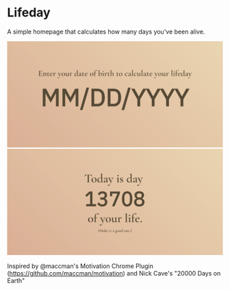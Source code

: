 # Lifeday
A simple homepage that calculates how many days you've been alive.

![](lifeday-card-dob.png)
![](lifeday-card-day.png)

Inspired by @maccman's Motivation Chrome Plugin (https://github.com/maccman/motivation) and Nick Cave's "20000 Days on Earth"

